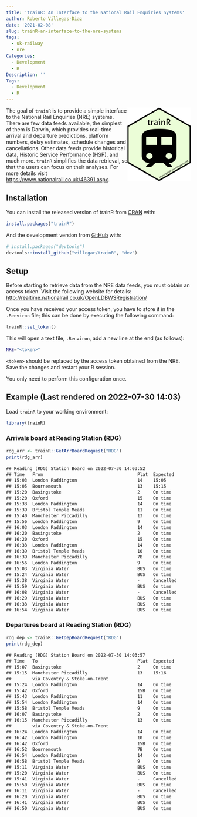```yaml
---
title: 'trainR: An Interface to the National Rail Enquiries Systems'
author: Roberto Villegas-Diaz
date: '2021-02-08'
slug: trainR-an-interface-to-the-nre-systems
tags:
  - uk-railway
  - nre
Categories:
  - Development
  - R
Description: ''
Tags:
  - Development
  - R
---
```


<img src="https://raw.githubusercontent.com/villegar/trainR/main/inst/images/logo.png" alt="logo" align="right" height=200px/>

The goal of `trainR` is to provide a simple interface to the 
National Rail Enquiries (NRE) systems. There are few data feeds 
available, the simplest of them is Darwin, which provides real-time 
arrival and departure predictions, platform numbers, delay estimates, 
schedule changes and cancellations. Other data feeds provide historical 
data, Historic Service Performance (HSP), and much more. `trainR` 
simplifies the data retrieval, so that the users can focus on their 
analyses. For more details visit 
https://www.nationalrail.co.uk/46391.aspx.

## Installation

You can install the released version of trainR from [CRAN](https://CRAN.R-project.org) with:

``` r
install.packages("trainR")
```

And the development version from [GitHub](https://github.com/) with:

``` r
# install.packages("devtools")
devtools::install_github("villegar/trainR", "dev")
```

## Setup
Before starting to retrieve data from the NRE data feeds, you must obtain an access token. 
Visit the following website for details: http://realtime.nationalrail.co.uk/OpenLDBWSRegistration/

Once you have received your access token, you have to store it in the `.Renviron` file; this can be 
done by executing the following command:


```r
trainR::set_token()
```

This will open a text file, `.Renviron`, add a new line at the end (as follows):

```bash
NRE="<token>"
```

`<token>` should be replaced by the access token obtained from the NRE. Save the changes and restart 
your R session.

You only need to perform this configuration once.

## Example (Last rendered on 2022-07-30 14:03)

Load `trainR` to your working environment:

```r
library(trainR)
```

### Arrivals board at Reading Station (RDG)


```r
rdg_arr <- trainR::GetArrBoardRequest("RDG")
print(rdg_arr)
```

```
## Reading (RDG) Station Board on 2022-07-30 14:03:52
## Time   From                                    Plat  Expected
## 15:03  London Paddington                       14    15:05
## 15:05  Bournemouth                             13    15:15
## 15:20  Basingstoke                             2     On time
## 15:20  Oxford                                  15    On time
## 15:33  London Paddington                       14    On time
## 15:39  Bristol Temple Meads                    11    On time
## 15:40  Manchester Piccadilly                   13    On time
## 15:56  London Paddington                       9     On time
## 16:03  London Paddington                       14    On time
## 16:20  Basingstoke                             2     On time
## 16:20  Oxford                                  15    On time
## 16:33  London Paddington                       14    On time
## 16:39  Bristol Temple Meads                    10    On time
## 16:39  Manchester Piccadilly                   7B    On time
## 16:56  London Paddington                       9     On time
## 15:03  Virginia Water                          BUS   On time
## 15:24  Virginia Water                          BUS   On time
## 15:38  Virginia Water                          -     Cancelled
## 15:59  Virginia Water                          BUS   On time
## 16:08  Virginia Water                          -     Cancelled
## 16:29  Virginia Water                          BUS   On time
## 16:33  Virginia Water                          BUS   On time
## 16:54  Virginia Water                          BUS   On time
```

### Departures board at Reading Station (RDG)


```r
rdg_dep <- trainR::GetDepBoardRequest("RDG")
print(rdg_dep)
```

```
## Reading (RDG) Station Board on 2022-07-30 14:03:57
## Time   To                                      Plat  Expected
## 15:07  Basingstoke                             2     On time
## 15:15  Manchester Piccadilly                   13    15:16
##        via Coventry & Stoke-on-Trent           
## 15:24  London Paddington                       14    On time
## 15:42  Oxford                                  15B   On time
## 15:43  London Paddington                       11    On time
## 15:54  London Paddington                       14    On time
## 15:58  Bristol Temple Meads                    9     On time
## 16:07  Basingstoke                             2     On time
## 16:15  Manchester Piccadilly                   13    On time
##        via Coventry & Stoke-on-Trent           
## 16:24  London Paddington                       14    On time
## 16:42  London Paddington                       10    On time
## 16:42  Oxford                                  15B   On time
## 16:52  Bournemouth                             7B    On time
## 16:54  London Paddington                       14    On time
## 16:58  Bristol Temple Meads                    9     On time
## 15:11  Virginia Water                          BUS   On time
## 15:20  Virginia Water                          BUS   On time
## 15:41  Virginia Water                          -     Cancelled
## 15:50  Virginia Water                          BUS   On time
## 16:11  Virginia Water                          -     Cancelled
## 16:20  Virginia Water                          BUS   On time
## 16:41  Virginia Water                          BUS   On time
## 16:50  Virginia Water                          BUS   On time
```
